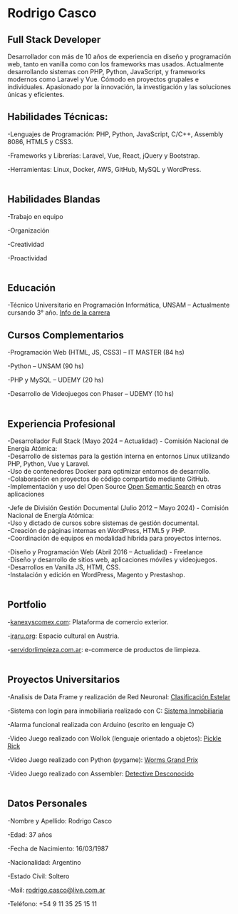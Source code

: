 # Rodrigo Casco 
## Full Stack Developer

Desarrollador con más de 10 años de experiencia en diseño y programación web, tanto en vanilla como con los frameworks mas usados. Actualmente desarrollando sistemas con PHP, Python, JavaScript, y frameworks modernos como Laravel y Vue. Cómodo en proyectos grupales e individuales. Apasionado por la innovación, la investigación y las soluciones únicas y eficientes.
<br>

## Habilidades Técnicas:

-Lenguajes de Programación: PHP, Python, JavaScript, C/C++, Assembly 8086, HTML5 y CSS3. <br>

-Frameworks y Librerías: Laravel, Vue, React, jQuery y Bootstrap.<br>

-Herramientas: Linux, Docker, AWS, GitHub, MySQL y WordPress.<br>
<br>

## Habilidades Blandas

-Trabajo en equipo<br>

-Organización<br>

-Creatividad<br>

-Proactividad<br>
<br>

## Educación

-Técnico Universitario en Programación Informática, UNSAM – Actualmente cursando 3° año. [Info de la carrera](https://www.unsam.edu.ar/escuelas/ecyt/107/ciencia/programacion-informatica)
<br>

## Cursos Complementarios

-Programación Web (HTML, JS, CSS3) – IT MASTER (84 hs)<br>

-Python – UNSAM (90 hs)<br>

-PHP y MySQL – UDEMY (20 hs)<br>

-Desarrollo de Videojuegos con Phaser – UDEMY (10 hs)<br>
<br>

## Experiencia Profesional

-Desarrollador Full Stack (Mayo 2024 – Actualidad) - Comisión Nacional de Energía Atómica:<br>
  -Desarrollo de sistemas para la gestión interna en entornos Linux utilizando PHP, Python, Vue y Laravel.<br>
  -Uso de contenedores Docker para optimizar entornos de desarrollo.<br>
  -Colaboración en proyectos de código compartido mediante GitHub.<br>
  -Implementación y uso del Open Source [Open Semantic Search](https://opensemanticsearch.org/) en otras aplicaciones<br>

-Jefe de División Gestión Documental (Julio 2012 – Mayo 2024) - Comisión Nacional de Energía Atómica:<br>
  -Uso y dictado de cursos sobre sistemas de gestión documental.<br>
  -Creación de páginas internas en WordPress, HTML5 y PHP.<br>
  -Coordinación de equipos en modalidad híbrida para proyectos internos.<br>

-Diseño y Programación Web (Abril 2016 – Actualidad) - Freelance<br>
  -Diseño y desarrollo de sitios web, aplicaciones móviles y videojuegos.<br>
  -Desarrollos en Vanilla JS, HTMl, CSS.<br>
  -Instalación y edición en WordPress, Magento y Prestashop.<br>
<br>

## Portfolio

-[kanexyscomex.com](https://kanexyscomex.com/): Plataforma de comercio exterior. <br>

-[iraru.org](https://www.iraru.org/): Espacio cultural en Austria. <br>

-[servidorlimpieza.com.ar](https://servidorlimpieza.com.ar/): e-commerce de productos de limpieza. <br>
<br>

## Proyectos Universitarios

-Analisis de Data Frame y realización de Red Neuronal: [Clasificación Estelar](https://github.com/casquifer/clasificacion_estelar/blob/main/Analisis_Data_Frame.ipynb)<br>

-Sistema con login para inmobiliaria realizado con C: [Sistema Inmobiliaria](https://github.com/casquifer/sistema_login_inmobiliaria)<br>

-Alarma funcional realizada con Arduino (escrito en lenguaje C)<br>

-Video Juego realizado con Wollok (lenguaje orientado a objetos): [Pickle Rick](https://github.com/algo1unsam/tp-game-s224-PlapGames)<br>

-Video Juego realizado con Python (pygame): [Worms Grand Prix](https://github.com/casquifer/worms_grand_prix)<br>

-Video Juego realizado con Assembler: [Detective Desconocido](https://github.com/casquifer/detective_desconocido)<br>
<br>

## Datos Personales

-Nombre y Apellido: Rodrigo Casco<br>

-Edad: 37 años<br>

-Fecha de Nacimiento: 16/03/1987<br>

-Nacionalidad: Argentino<br>

-Estado Civil: Soltero<br>

-Mail: rodrigo.casco@live.com.ar<br>

-Teléfono: +54 9 11 35 25 15 11<br>
